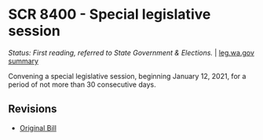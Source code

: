# SCR 8400 - Special legislative session
*Status: First reading, referred to State Government & Elections.* | [leg.wa.gov summary](https://app.leg.wa.gov/billsummary?BillNumber=8400&Year=2021)

Convening a special legislative session, beginning January 12, 2021, for a period of not more than 30 consecutive days.

## Revisions
* [Original Bill](1/)